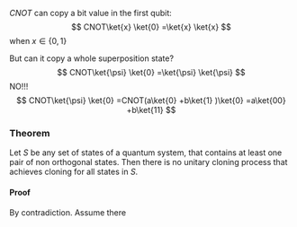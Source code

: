 $CNOT$ can copy a bit value in the first qubit:
$$
CNOT\ket{x} \ket{0} =\ket{x} \ket{x}
$$
when $x\in \{ 0,1 \}$

But can it copy a whole superposition state?
$$
CNOT\ket{\psi} \ket{0} =\ket{\psi} \ket{\psi}
$$
NO!!!
$$
CNOT\ket{\psi} \ket{0} =CNOT(a\ket{0} +b\ket{1} )\ket{0} =a\ket{00} +b\ket{11}
$$
### Theorem
Let $S$ be any set of states of a quantum system, that contains at least one pair of non orthogonal states.
Then there is no unitary cloning process that achieves cloning for all states in $S$.
#### Proof
By contradiction.
Assume there 